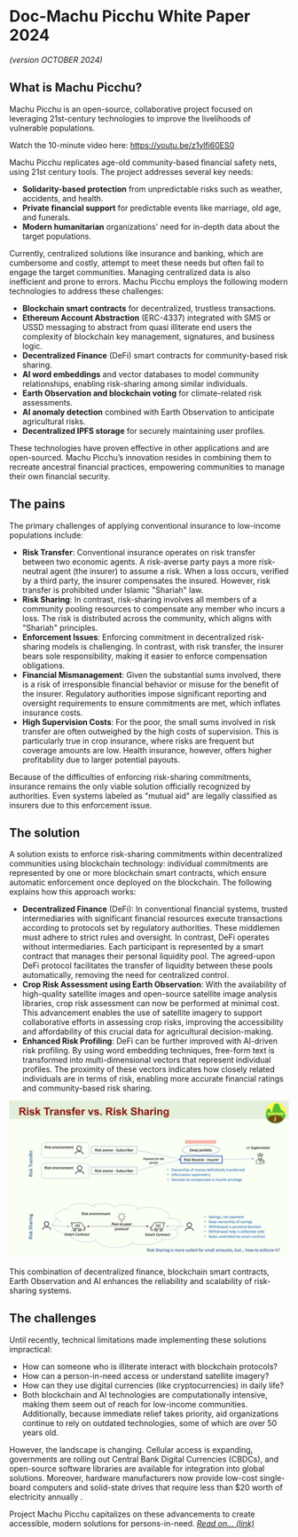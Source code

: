 # Doc-Machu Picchu White Paper 2024
*(version OCTOBER 2024)*

##	What is Machu Picchu?
Machu Picchu is an open-source, collaborative project focused on leveraging 21st-century technologies to improve the livelihoods of vulnerable populations. 

Watch the 10-minute video here: https://youtu.be/z1ylfi60ES0

Machu Picchu replicates age-old community-based financial safety nets, using 21st century tools. The project addresses several key needs:

-	**Solidarity-based protection** from unpredictable risks such as weather, accidents, and health.
-	**Private financial support** for predictable events like marriage, old age, and funerals.
-	**Modern humanitarian** organizations' need for in-depth data about the target populations.

Currently, centralized solutions like insurance and banking, which are cumbersome and costly, attempt to meet these needs but often fail to engage the target communities. Managing centralized data is also inefficient and prone to errors.
Machu Picchu employs the following modern technologies to address these challenges:
-	**Blockchain smart contracts** for decentralized, trustless transactions.
-	**Ethereum Account Abstraction** (ERC-4337) integrated with SMS or USSD messaging to abstract from quasi illiterate end users the complexity of blockchain key management, signatures, and business logic.
-	**Decentralized Finance** (DeFi) smart contracts for community-based risk sharing.
-	**AI word embeddings** and vector databases to model community relationships, enabling risk-sharing among similar individuals.
-	**Earth Observation and blockchain voting** for climate-related risk assessments.
-	**AI anomaly detection** combined with Earth Observation to anticipate agricultural risks.
-	**Decentralized IPFS storage** for securely maintaining user profiles.

These technologies have proven effective in other applications and are open-sourced. Machu Picchu’s innovation resides in combining them to recreate ancestral financial practices, empowering communities to manage their own financial security.

## The pains

The primary challenges of applying conventional insurance to low-income populations include:
-	**Risk Transfer**: Conventional insurance operates on risk transfer between two economic agents. A risk-averse party pays a more risk-neutral agent (the insurer) to assume a risk. When a loss occurs, verified by a third party, the insurer compensates the insured. However, risk transfer is prohibited under Islamic "Shariah" law.
-	**Risk Sharing**: In contrast, risk-sharing involves all members of a community pooling resources to compensate any member who incurs a loss. The risk is distributed across the community, which aligns with "Shariah" principles.
-	**Enforcement Issues**: Enforcing commitment in decentralized risk-sharing models is challenging. In contrast, with risk transfer, the insurer bears sole responsibility, making it easier to enforce compensation obligations.
-	**Financial Mismanagement**: Given the substantial sums involved, there is a risk of irresponsible financial behavior or misuse for the benefit of the insurer. Regulatory authorities impose significant reporting and oversight requirements to ensure commitments are met, which inflates insurance costs.
-	**High Supervision Costs**: For the poor, the small sums involved in risk transfer are often outweighed by the high costs of supervision. This is particularly true in crop insurance, where risks are frequent but coverage amounts are low. Health insurance, however, offers higher profitability due to larger potential payouts.

Because of the difficulties of enforcing risk-sharing commitments, insurance remains the only viable solution officially recognized by authorities. Even systems labeled as "mutual aid" are legally classified as insurers due to this enforcement issue.

## The solution
A solution exists to enforce risk-sharing commitments within decentralized communities using blockchain technology: individual commitments are represented by one or more blockchain smart contracts, which ensure automatic enforcement once deployed on the blockchain.
The following explains how this approach works:

-	**Decentralized Finance** (DeFi): In conventional financial systems, trusted intermediaries with significant financial resources execute transactions according to protocols set by regulatory authorities. These middlemen must adhere to strict rules and oversight. In contrast, DeFi operates without intermediaries. Each participant is represented by a smart contract that manages their personal liquidity pool. The agreed-upon DeFi protocol facilitates the transfer of liquidity between these pools automatically, removing the need for centralized control.
-	**Crop Risk Assessment using Earth Observation**: With the availability of high-quality satellite images and open-source satellite image analysis libraries, crop risk assessment can now be performed at minimal cost. This advancement enables the use of satellite imagery to support collaborative efforts in assessing crop risks, improving the accessibility and affordability of this crucial data for agricultural decision-making.
-	**Enhanced Risk Profiling**: DeFi can be further improved with AI-driven risk profiling. By using word embedding techniques, free-form text is transformed into multi-dimensional vectors that represent individual profiles. The proximity of these vectors indicates how closely related individuals are in terms of risk, enabling more accurate financial ratings and community-based risk sharing.

![Risk Transfer - Risk Sharing](./images/00%20Risk%20Transfer%20-%20Risk%20Sharing.png)

This combination of decentralized finance, blockchain smart contracts, Earth Observation and AI enhances the reliability and scalability of risk-sharing systems.

## The challenges
Until recently, technical limitations made implementing these solutions impractical:

-	How can someone who is illiterate interact with blockchain protocols?
-	How can a person-in-need access or understand satellite imagery?
-	How can they use digital currencies (like cryptocurrencies) in daily life?
-	 Both blockchain and AI technologies are computationally intensive, making them seem out of reach for low-income communities. Additionally, because immediate relief takes priority, aid organizations continue to rely on outdated technologies, some of which are over 50 years old.

However, the landscape is changing. Cellular access is expanding, governments are rolling out Central Bank Digital Currencies (CBDCs), and open-source software libraries are available for integration into global solutions. Moreover, hardware manufacturers now provide low-cost single-board computers and solid-state drives that require less than $20 worth of electricity annually . 

Project Machu Picchu capitalizes on these advancements to create accessible, modern solutions for persons-in-need.  [*Read on… (link)*](./README_2.md)
